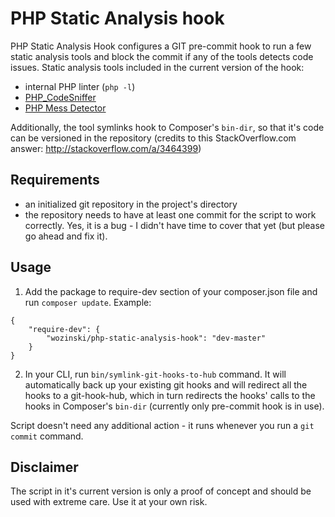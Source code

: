 # PHP Static Analysis hook
PHP Static Analysis Hook configures a GIT pre-commit hook to run a few static analysis tools and block the commit if any of the tools detects code issues. 
Static analysis tools included in the current version of the hook:
* internal PHP linter (`php -l`)
* [PHP_CodeSniffer](https://github.com/squizlabs/PHP_CodeSniffer)
* [PHP Mess Detector](https://github.com/phpmd/phpmd)

Additionally, the tool symlinks hook to Composer's `bin-dir`, so that it's code can be versioned in the repository (credits to this StackOverflow.com answer: http://stackoverflow.com/a/3464399)

## Requirements
* an initialized git repository in the project's directory
* the repository needs to have at least one commit for the script to work correctly. Yes, it is a bug - I didn't have time to cover that yet (but please go ahead and fix it).

## Usage
1. Add the package to require-dev section of your composer.json file and run `composer update`. Example:
```
{
    "require-dev": {
        "wozinski/php-static-analysis-hook": "dev-master"
    }
}

```
2. In your CLI, run `bin/symlink-git-hooks-to-hub` command. It will automatically back up your existing git hooks and will redirect all the hooks to a git-hook-hub, 
which in turn redirects the hooks' calls to the hooks in Composer's `bin-dir` (currently only pre-commit hook is in use). 

Script doesn't need any additional action - it runs whenever you run a `git commit` command.

## Disclaimer
The script in it's current version is only a proof of concept and should be used with extreme care. Use it at your own risk.
